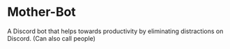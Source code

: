 # Mother-Bot
A Discord bot that helps towards productivity by eliminating distractions on Discord. (Can also call people)
